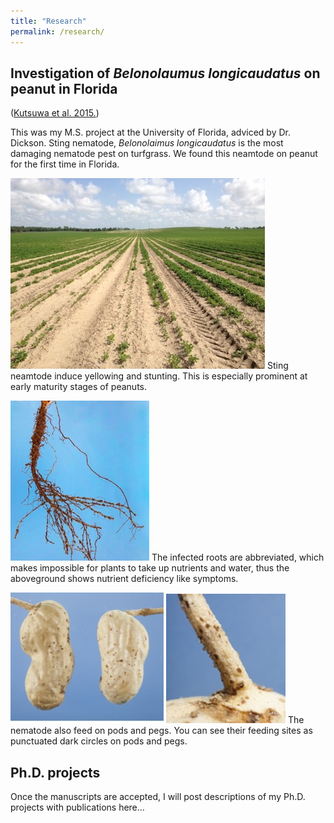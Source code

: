 ```yaml
---
title: "Research"
permalink: /research/
---
```


## Investigation of *Belonolaumus longicaudatus* on peanut in Florida
([Kutsuwa et al. 2015.](../Kutsuwa_et_al_2015_BelonolaimusOnPeanut.pdf))


This was my M.S. project at the University of Florida, adviced by Dr. Dickson.
Sting nematode, *Belonolaimus longicaudatus* is the most damaging nematode pest on turfgrass. We found this neamtode on peanut for the first time in Florida.

![](../Sting_field.jpg)
Sting neamtode induce yellowing and stunting. This is especially prominent at early maturity stages of peanuts.

![](../Sting_roots.jpg)
The infected roots are abbreviated, which makes impossible for plants to take up nutrients and water, thus the aboveground shows nutrient deficiency like symptoms.

![](../Sting_pod.jpg)
![](../Sting_peg.jpg)
The nematode also feed on pods and pegs. You can see their feeding sites as punctuated dark circles on pods and pegs.


## Ph.D. projects
Once the manuscripts are accepted, I will post descriptions of my Ph.D. projects with publications here...
